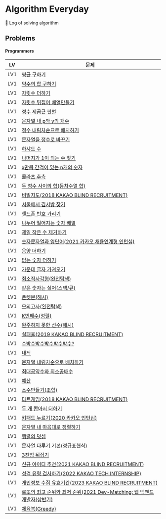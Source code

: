 # Algorithm Everyday
🥊 Log of solving algorithm

## Problems

#### Programmers

| LV  | 문제                                                                                                                    |
|-----|-----------------------------------------------------------------------------------------------------------------------|
| LV1 | [평균 구하기](https://school.programmers.co.kr/learn/courses/30/lessons/12944)                                             |
| LV1 | [약수의 합 구하기](https://school.programmers.co.kr/learn/courses/30/lessons/12928)                                          |
| LV1 | [자릿수 더하기](https://school.programmers.co.kr/learn/courses/30/lessons/12931)                                            |
| LV1 | [자릿수 뒤집어 배열만들기](https://school.programmers.co.kr/learn/courses/30/lessons/12932)                                      |
| LV1 | [정수 제곱근 판별](https://school.programmers.co.kr/learn/courses/30/lessons/12934)                                          |
| LV1 | [문자열 내 p와 y의 개수](https://school.programmers.co.kr/learn/courses/30/lessons/12916)                                     |
| LV1 | [정수 내림차순으로 배치하기](https://school.programmers.co.kr/learn/courses/30/lessons/12933)                                     |
| LV1 | [문자열을 정수로 바꾸기](https://school.programmers.co.kr/learn/courses/30/lessons/12925)                                       |
| LV1 | [하샤드 수](https://school.programmers.co.kr/learn/courses/30/lessons/12947)                                              |
| LV1 | [나머지가 1이 되는 수 찾기](https://school.programmers.co.kr/learn/courses/30/lessons/87389)                                    |
| LV1 | [x만큼 간격이 있는 n개의 숫자](https://school.programmers.co.kr/learn/courses/30/lessons/12954)                                  |
| LV1 | [콜라츠 추측](https://school.programmers.co.kr/learn/courses/30/lessons/12943)                                             |
| LV1 | [두 정수 사이의 합(등차수열 합)](https://school.programmers.co.kr/learn/courses/30/lessons/12912)                                 |
| LV1 | [비밀지도(2018 KAKAO BLIND RECRUITMENT)](https://school.programmers.co.kr/learn/courses/30/lessons/17681)                 |
| LV1 | [서울에서 김서방 찾기](https://school.programmers.co.kr/learn/courses/30/lessons/12919)                                        |
| LV1 | [핸드폰 번호 가리기](https://school.programmers.co.kr/learn/courses/30/lessons/12948)                                         |
| LV1 | [나누어 떨어지는 숫자 배열](https://school.programmers.co.kr/learn/courses/30/lessons/12910)                                     |
| LV1 | [제일 작은 수 제거하기](https://school.programmers.co.kr/learn/courses/30/lessons/12935)                                       |
| LV1 | [숫자문자열과 영단어(2021 카카오 채용연계형 인턴십)](https://school.programmers.co.kr/learn/courses/30/lessons/81301)                     |
| LV1 | [음양 더하기](https://school.programmers.co.kr/learn/courses/30/lessons/76501)                                             |
| LV1 | [없는 숫자 더하기](https://school.programmers.co.kr/learn/courses/30/lessons/86051)                                          |
| LV1 | [가운데 글자 가져오기](https://school.programmers.co.kr/learn/courses/30/lessons/12903)                                        |
| LV1 | [최소직사각형(완전탐색)](https://school.programmers.co.kr/learn/courses/30/lessons/86491)                                       |
| LV1 | [같은 숫자는 싫어(스택/큐)](https://school.programmers.co.kr/learn/courses/30/lessons/12906)                                    |
| LV1 | [폰켓몬(해시)](https://school.programmers.co.kr/learn/courses/30/lessons/1845)                                             |
| LV1 | [모의고사(완전탐색)](https://school.programmers.co.kr/learn/courses/30/lessons/42840)                                         |
| LV1 | [K번째수(정렬)](https://school.programmers.co.kr/learn/courses/30/lessons/42748)                                           |
| LV1 | [완주하지 못한 선수(해시)](https://school.programmers.co.kr/learn/courses/30/lessons/42576)                                     |
| LV1 | [실패율(2019 KAKAO BLIND RECRUITMENT)](https://school.programmers.co.kr/learn/courses/30/lessons/42889)                  |
| LV1 | [수박수박수박수박수박수?](https://school.programmers.co.kr/learn/courses/30/lessons/12922)                                       |
| LV1 | [내적](https://school.programmers.co.kr/learn/courses/30/lessons/70128)                                                 |
| LV1 | [문자열 내림차순으로 배치하기](https://school.programmers.co.kr/learn/courses/30/lessons/12917)                                    |
| LV1 | [최대공약수와 최소공배수](https://school.programmers.co.kr/learn/courses/30/lessons/12940)                                       |
| LV1 | [예산](https://school.programmers.co.kr/learn/courses/30/lessons/12982)                                                 |
| LV1 | [소수만들기(조합)](https://school.programmers.co.kr/learn/courses/30/lessons/12977)                                          |                          
| LV1 | [다트게임(2018 KAKAO BLIND RECRUITMENT)](https://school.programmers.co.kr/learn/courses/30/lessons/17682)                 |
| LV1 | [두 개 뽑아서 더하기](https://school.programmers.co.kr/learn/courses/30/lessons/68644)                                        |
| LV1 | [키패드 누르기(2020 카카오 인턴십)](https://school.programmers.co.kr/learn/courses/30/lessons/67256)                              |
| LV1 | [문자열 내 마음대로 정렬하기](https://school.programmers.co.kr/learn/courses/30/lessons/12915)                                    |
| LV1 | [행렬의 덧셈](https://school.programmers.co.kr/learn/courses/30/lessons/12950)                                             |
| LV1 | [문자열 다루기 기본(정규표현식)](https://school.programmers.co.kr/learn/courses/30/lessons/12918)                                  |
| LV1 | [3진법 뒤집기](https://school.programmers.co.kr/learn/courses/30/lessons/68935)                                            |
| LV1 | [신규 아이디 추천(2021 KAKAO BLIND RECRUITMENT)](https://school.programmers.co.kr/learn/courses/30/lessons/72410)            |
| LV1 | [성격 유형 검사하기(2022 KAKAO TECH INTERNSHIP)](https://school.programmers.co.kr/learn/courses/30/lessons/118666)            |
| LV1 | [개인정보 수집 유효기간(2023 KAKAO BLIND RECRUITMENT)](https://school.programmers.co.kr/learn/courses/30/lessons/150370)        |
| LV1 | [로또의 최고 순위와 최저 순위(2021 Dev-Matching: 웹 백엔드 개발자(상반기)](https://school.programmers.co.kr/learn/courses/30/lessons/77484) |
| LV1 | [체육복(Greedy)](https://school.programmers.co.kr/learn/courses/30/lessons/42862)|                                                                                                       |